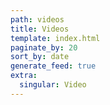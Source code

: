 ```yaml
---
path: videos
title: Videos
template: index.html
paginate_by: 20
sort_by: date
generate_feed: true
extra:
  singular: Video
---
```

